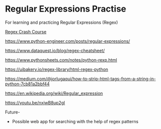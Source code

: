 # Regular Expressions Practise
 For learning and practicing Regular Expressions (Regex)

[Regex Crash Course](https://www.youtube.com/watch?v=AEE9ecgLgdQ)

https://www.python-engineer.com/posts/regular-expressions/

https://www.dataquest.io/blog/regex-cheatsheet/

https://www.pythonsheets.com/notes/python-rexp.html

https://uibakery.io/regex-library/html-regex-python

https://medium.com/@jorlugaqui/how-to-strip-html-tags-from-a-string-in-python-7cb81a2bbf44

https://en.wikipedia.org/wiki/Regular_expression

https://youtu.be/nxjwB8up2gI

Future-

- Possible web app for searching with the help of regex patterns
